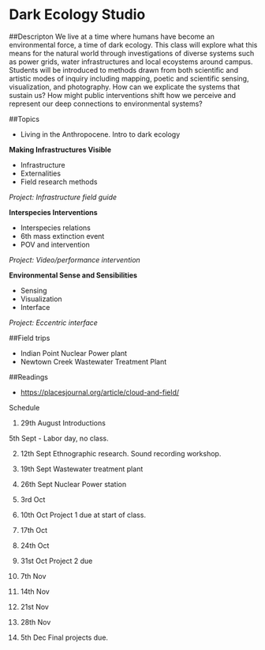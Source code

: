 # Dark Ecology Studio

##Descripton
We live at a time where humans have become an environmental force, a time of dark ecology. This class will explore what this means for the natural world through investigations of diverse systems such as power grids, water infrastructures and local ecoystems around campus. Students will be introduced to methods drawn from both scientific and artistic modes of inquiry including mapping, poetic and scientific sensing, visualization, and photography. How can we explicate the systems that sustain us? How might public interventions shift how we perceive and represent our deep connections to environmental systems? 

##Topics

* Living in the Anthropocene. Intro to dark ecology

**Making Infrastructures Visible**

* Infrastructure
* Externalities
* Field research methods
  
*Project: Infrastructure field guide*

**Interspecies Interventions**

* Interspecies relations
* 6th mass extinction event
* POV and intervention  

*Project: Video/performance intervention*
 
**Environmental Sense and Sensibilities**

* Sensing
* Visualization
* Interface  

*Project: Eccentric interface*

##Field trips

* Indian Point Nuclear Power plant
* Newtown Creek Wastewater Treatment Plant

##Readings
* https://placesjournal.org/article/cloud-and-field/
 
Schedule

1. 29th August
Introductions

5th Sept - Labor day, no class.

2. 12th Sept
Ethnographic research.
Sound recording workshop.

3. 19th Sept
Wastewater treatment plant

4. 26th Sept
Nuclear Power station

5. 3rd Oct

6. 10th Oct
Project 1 due at start of class.

7. 17th Oct

8. 24th Oct

9. 31st Oct
Project 2 due

10. 7th Nov

11. 14th Nov

12. 21st Nov

13. 28th Nov

14. 5th Dec
Final projects due.






